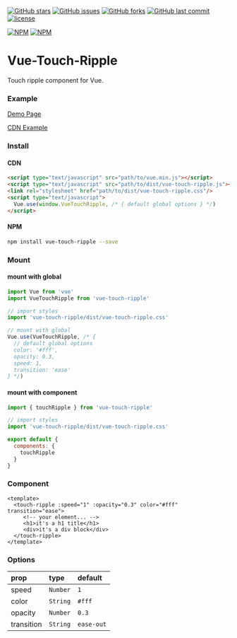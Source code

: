 [![GitHub stars](https://img.shields.io/github/stars/surmon-china/vue-touch-ripple.svg?style=flat-square)](https://github.com/surmon-china/vue-touch-ripple/stargazers)
[![GitHub issues](https://img.shields.io/github/issues/surmon-china/vue-touch-ripple.svg?style=flat-square)](https://github.com/surmon-china/vue-touch-ripple/issues)
[![GitHub forks](https://img.shields.io/github/forks/surmon-china/vue-touch-ripple.svg?style=flat-square)](https://github.com/surmon-china/vue-touch-ripple/network)
[![GitHub last commit](https://img.shields.io/github/last-commit/google/skia.svg?style=flat-square)](https://github.com/surmon-china/vue-touch-ripple)
[![license](https://img.shields.io/github/license/mashape/apistatus.svg?style=flat-square)](https://github.com/surmon-china/vue-touch-ripple)

[![NPM](https://nodei.co/npm/vue-touch-ripple.png?downloads=true&downloadRank=true&stars=true)](https://nodei.co/npm/vue-touch-ripple/)
[![NPM](https://nodei.co/npm-dl/vue-touch-ripple.png?months=9&height=3)](https://nodei.co/npm/vue-touch-ripple/)


# Vue-Touch-Ripple
Touch ripple component for Vue.


### Example

[Demo Page](https://github.surmon.me/vue-touch-ripple)

[CDN Example](https://jsfiddle.net/wqLobwd1/)


### Install

#### CDN

``` html
<script type="text/javascript" src="path/to/vue.min.js"></script>
<script type="text/javascript" src="path/to/dist/vue-touch-ripple.js"></script>
<link rel="stylesheet" href="path/to/dist/vue-touch-ripple.css"/>
<script type="text/javascript">
  Vue.use(window.VueTouchRipple, /* { default global options } */)
</script>
```

#### NPM

``` bash
npm install vue-touch-ripple --save
```

### Mount

#### mount with global

``` javascript
import Vue from 'vue'
import VueTouchRipple from 'vue-touch-ripple'

// import styles
import 'vue-touch-ripple/dist/vue-touch-ripple.css'

// mount with global
Vue.use(VueTouchRipple, /* {
  // default global options
  color: '#fff',
  opacity: 0.3,
  speed: 1,
  transition: 'ease'
} */)
```

#### mount with component

```javascript
import { touchRipple } from 'vue-touch-ripple'

// import styles
import 'vue-touch-ripple/dist/vue-touch-ripple.css'

export default {
  components: {
    touchRipple
  }
}
```


### Component

```vue
<template>
  <touch-ripple :speed="1" :opacity="0.3" color="#fff" transition="ease">
     <!-- your element... -->
     <h1>it's a h1 title</h1>
     <div>it's a div block</div>
  </touch-ripple>
</template>
```


### Options

| prop       | type     |default |
| :--------  | :----- | :---- |
| speed      | `Number` | `1`    |
| color      | `String` | `#fff` |
| opacity    | `Number` | `0.3`  |
| transition | `String` | `ease-out` |
